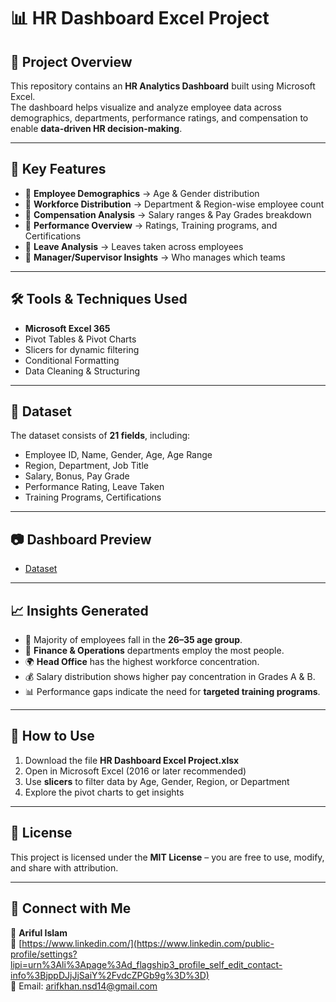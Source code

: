 # 📊 HR Dashboard Excel Project

## 📌 Project Overview
This repository contains an **HR Analytics Dashboard** built using Microsoft Excel.  
The dashboard helps visualize and analyze employee data across demographics, departments, performance ratings, and compensation to enable **data-driven HR decision-making**.  

---

## 🔑 Key Features
- 📍 **Employee Demographics** → Age & Gender distribution  
- 📍 **Workforce Distribution** → Department & Region-wise employee count  
- 📍 **Compensation Analysis** → Salary ranges & Pay Grades breakdown  
- 📍 **Performance Overview** → Ratings, Training programs, and Certifications  
- 📍 **Leave Analysis** → Leaves taken across employees  
- 📍 **Manager/Supervisor Insights** → Who manages which teams  

---

## 🛠 Tools & Techniques Used
- **Microsoft Excel 365**  
- Pivot Tables & Pivot Charts  
- Slicers for dynamic filtering  
- Conditional Formatting  
- Data Cleaning & Structuring  

---

## 📂 Dataset
The dataset consists of **21 fields**, including:
- Employee ID, Name, Gender, Age, Age Range  
- Region, Department, Job Title  
- Salary, Bonus, Pay Grade  
- Performance Rating, Leave Taken  
- Training Programs, Certifications  

---

## 📷 Dashboard Preview
- <a href="https://github.com/arifkhan868/Dynamic-HR-Dashboard-Excel-Project/blob/main/Dashboard.PNG">Dataset</a>
---

## 📈 Insights Generated
- 👥 Majority of employees fall in the **26–35 age group**.  
- 🏢 **Finance & Operations** departments employ the most people.  
- 🌍 **Head Office** has the highest workforce concentration.  
- 💰 Salary distribution shows higher pay concentration in Grades A & B.  
- 📊 Performance gaps indicate the need for **targeted training programs**.  

---

## 🚀 How to Use
1. Download the file **HR Dashboard Excel Project.xlsx**  
2. Open in Microsoft Excel (2016 or later recommended)  
3. Use **slicers** to filter data by Age, Gender, Region, or Department  
4. Explore the pivot charts to get insights  

---

## 📜 License
This project is licensed under the **MIT License** – you are free to use, modify, and share with attribution.  

---

## 🤝 Connect with Me
👤 **Ariful Islam**  
🔗 [https://www.linkedin.com/](https://www.linkedin.com/public-profile/settings?lipi=urn%3Ali%3Apage%3Ad_flagship3_profile_self_edit_contact-info%3BjppDJjJjSaiY%2FvdcZPGb9g%3D%3D)  
📧 Email: arifkhan.nsd14@gmail.com 
